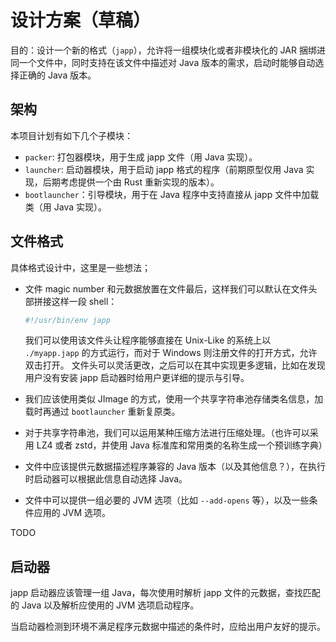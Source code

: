 # 设计方案（草稿）

目的：设计一个新的格式（`japp`），允许将一组模块化或者非模块化的 JAR 捆绑进同一个文件中，同时支持在该文件中描述对 Java 版本的需求，启动时能够自动选择正确的 Java 版本。

## 架构

本项目计划有如下几个子模块：

* `packer`: 打包器模块，用于生成 japp 文件（用 Java 实现）。
* `launcher`: 启动器模块，用于启动 japp 格式的程序（前期原型仅用 Java 实现，后期考虑提供一个由 Rust 重新实现的版本）。
* `bootlauncher`：引导模块，用于在 Java 程序中支持直接从 japp 文件中加载类（用 Java 实现）。

## 文件格式

具体格式设计中，这里是一些想法；

* 文件 magic number 和元数据放置在文件最后，这样我们可以默认在文件头部拼接这样一段 shell：
    
    ```bash
    #!/usr/bin/env japp
    ```
  
    我们可以使用该文件头让程序能够直接在 Unix-Like 的系统上以 `./myapp.japp` 的方式运行，而对于 Windows 则注册文件的打开方式，允许双击打开。
    文件头可以灵活更改，之后可以在其中实现更多逻辑，比如在发现用户没有安装 japp 启动器时给用户更详细的提示与引导。

* 我们应该使用类似 JImage 的方式，使用一个共享字符串池存储类名信息，加载时再通过 `bootlauncher` 重新复原类。
* 对于共享字符串池，我们可以运用某种压缩方法进行压缩处理。（也许可以采用 LZ4 或者 zstd，并使用 Java 标准库和常用类的名称生成一个预训练字典）
* 文件中应该提供元数据描述程序兼容的 Java 版本（以及其他信息？），在执行时启动器可以根据此信息自动选择 Java。
* 文件中可以提供一组必要的 JVM 选项（比如 `--add-opens` 等），以及一些条件应用的 JVM 选项。

TODO

## 启动器

japp 启动器应该管理一组 Java，每次使用时解析 japp 文件的元数据，查找匹配的 Java 以及解析应使用的 JVM 选项启动程序。

当启动器检测到环境不满足程序元数据中描述的条件时，应给出用户友好的提示。
